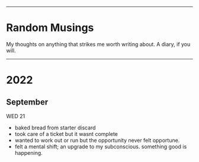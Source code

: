 
---

# Random Musings

My thoughts on anything that strikes me worth writing about. A diary, if you will.

---

# 2022

## September

WED 21
- baked bread from starter discard
- took care of a ticket but it wasnt complete
- wanted to work out or run but the opportunity never felt opportune.
- felt a mental shift; an upgrade to my subconscious. something good is happening.